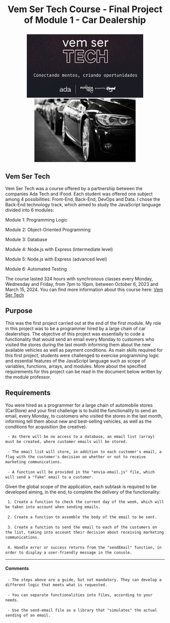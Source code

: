 # <p align="center"> Vem Ser Tech Course - Final Project of Module 1 - Car Dealership </p>

<p align="center">
<img src="images/VemSerTech.jpg"  alt="VemSerTech" height="200px align="left" />
<img src="images/cardealership.jpg"  alt="cardealership" height="200px align="right"/>
</p>

## Vem Ser Tech

Vem Ser Tech was a course offered by a partnership between the companies Ada Tech and iFood. Each student was offered one subject among 4 possibilities: Front-End, Back-End, DevOps and Data. I chose the Back-End technology track, which aimed to study the JavaScript language divided into 6 modules:

Module 1: Programming Logic

Module 2: Object-Oriented Programming

Module 3: Database

Module 4: Node.js with Express (intermediate level)

Module 5: Node.js with Express (advanced level)

Module 6: Automated Testing

The course lasted 324 hours with synchronous classes every Monday, Wednesday and Friday, from 7pm to 10pm, between October 6, 2023 and March 15, 2024. You can find more information about this course here: <a href="https://ada.tech/sou-aluno/programas/ifood-vem-ser-tech">Vem Ser Tech</a>

## Purpose 

This was the first project carried out at the end of the first module. My role in this project was to be a programmer hired by a large chain of car dealerships. The objective of this project was essentially to code a functionality that would send an email every Monday to customers who visited the stores during the last month informing them about the new available vehicles as well as payment conditions. As main skills required for this first project, students were challenged to exercise programming logic and essential features of the JavaScript language such as scope of variables, functions, arrays, and modules.
More about the specified requirements for this project can be read in the document below written by the module professor.

## Requirements

You were hired as a programmer for a large chain of automobile stores (CarStore) and your first challenge is to build the functionality to send an email, every Monday, to customers who visited the stores in the last month, informing tell them about new and best-selling vehicles, as well as the conditions for acquisition (be creative).

     - As there will be no access to a database, an email list (array) must be created, where customer emails will be stored.

     - The email list will store, in addition to each customer's email, a flag with the customer's decision on whether or not to receive marketing communications.

     - A function will be provided in the "envia-email.js" file, which will send a "fake" email to a customer.

Given the global scope of the application, each subtask is required to be developed aiming, in the end, to complete the delivery of the functionality:

     1. Create a function to check the current day of the week, which will be taken into account when sending emails.

     2. Create a function to assemble the body of the email to be sent.

     3. Create a function to send the email to each of the customers on the list, taking into account their decision about receiving marketing communications.

     4. Handle error or success returns from the "sendEmail" function, in order to display a user-friendly message in the console.

---

#### Comments

     - The steps above are a guide, but not mandatory. They can develop a different logic that meets what is requested.

     - You can separate functionalities into files, according to your needs.

     - Use the send-email file as a library that "simulates" the actual sending of an email.
